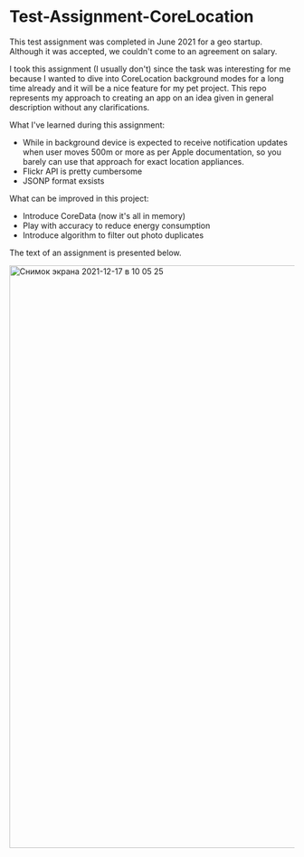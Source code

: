 # Test-Assignment-CoreLocation
This test assignment was completed in June 2021 for a geo startup. Although it was accepted, we couldn't come to an agreement on salary.

I took this assignment (I usually don't) since the task was interesting for me because I wanted to dive into CoreLocation background modes for a long time already and it will be a nice feature for my pet project.
This repo represents my approach to creating an app on an idea given in general description without any clarifications.

What I've learned during this assignment:
* While in background device is expected to receive notification updates when user moves 500m or more as per Apple documentation, so you barely can use that approach for exact location appliances. 
* Flickr API is pretty cumbersome
* JSONP format exsists 

What can be improved in this project:
* Introduce CoreData (now it's all in memory)
* Play with accuracy to reduce energy consumption
* Introduce algorithm to filter out photo duplicates

The text of an assignment is presented below.

<img width="1030" alt="Снимок экрана 2021-12-17 в 10 05 25" src="https://user-images.githubusercontent.com/21102640/146503611-167d0df6-d62b-42cc-9ae9-33d8fa4baf40.png">

